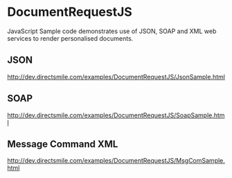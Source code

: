 # DocumentRequestJS

JavaScript Sample code demonstrates use of JSON, SOAP and XML web services to render personalised documents.

## JSON
http://dev.directsmile.com/examples/DocumentRequestJS/JsonSample.html

## SOAP
http://dev.directsmile.com/examples/DocumentRequestJS/SoapSample.html

## Message Command XML
http://dev.directsmile.com/examples/DocumentRequestJS/MsgComSample.html
